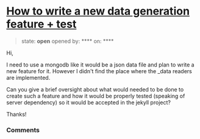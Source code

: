 # [How to write a new data generation feature + test](https://github.com/jekyll/jekyll-help/issues/252)

> state: **open** opened by: **** on: ****

Hi,

I need to use a mongodb like it would be a json data file and plan to write a new feature for it.
However I didn&#x27;t find the place where the _data readers are implemented.

Can you give a brief oversight about what would needed to be done to create such a feature and how it would be properly tested (speaking of server dependency) so it would be accepted in the jekyll project?

Thanks!

### Comments

